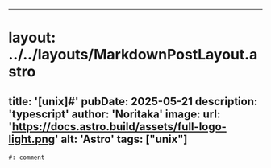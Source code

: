 
---
# layout: ../../layouts/MarkdownPostLayout.astro
title: '[unix]#'
pubDate: 2025-05-21
description: 'typescript'
author: 'Noritaka'
image:
    url: 'https://docs.astro.build/assets/full-logo-light.png'
    alt: 'Astro'
tags: ["unix"]
---



```
#: comment
```
